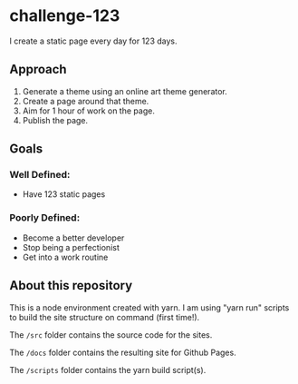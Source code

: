 # challenge-123

I create a static page every day for 123 days. 

## Approach

1. Generate a theme using an online art theme generator.
2. Create a page around that theme. 
3. Aim for 1 hour of work on the page.
4. Publish the page.

## Goals

### Well Defined:

* Have 123 static pages

### Poorly Defined:

* Become a better developer
* Stop being a perfectionist
* Get into a work routine

## About this repository

This is a node environment created with yarn. I am using "yarn run" scripts to build the site structure on command (first time!). 

The `/src` folder contains the source code for the sites.

The `/docs` folder contains the resulting site for Github Pages.

The `/scripts` folder contains the yarn build script(s).